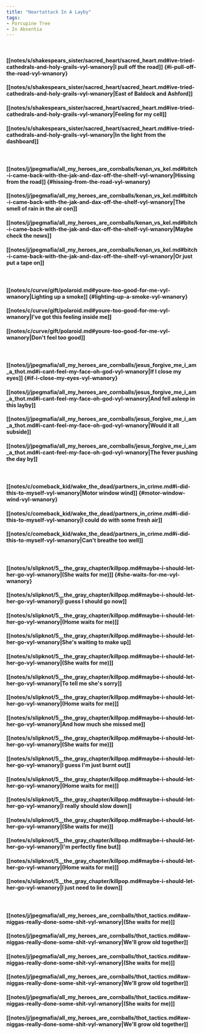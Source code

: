 ```yaml
---
title: "Heartattack In A Layby"
tags:
- Porcupine Tree
- In Absentia
---
```

&nbsp;
#### [[notes/s/shakespears_sister/sacred_heart/sacred_heart.md#ive-tried-cathedrals-and-holy-grails-vyl-wnanory|I pull off the road]] {#i-pull-off-the-road-vyl-wnanory}
#### [[notes/s/shakespears_sister/sacred_heart/sacred_heart.md#ive-tried-cathedrals-and-holy-grails-vyl-wnanory|East of Baldock and Ashford]]
#### [[notes/s/shakespears_sister/sacred_heart/sacred_heart.md#ive-tried-cathedrals-and-holy-grails-vyl-wnanory|Feeling for my cell]]
#### [[notes/s/shakespears_sister/sacred_heart/sacred_heart.md#ive-tried-cathedrals-and-holy-grails-vyl-wnanory|In the light from the dashboard]]
&nbsp;
#### [[notes/j/jpegmafia/all_my_heroes_are_cornballs/kenan_vs_kel.md#bitch-i-came-back-with-the-jak-and-dax-off-the-shelf-vyl-wnanory|Hissing from the road]] {#hissing-from-the-road-vyl-wnanory}
#### [[notes/j/jpegmafia/all_my_heroes_are_cornballs/kenan_vs_kel.md#bitch-i-came-back-with-the-jak-and-dax-off-the-shelf-vyl-wnanory|The smell of rain in the air con]]
#### [[notes/j/jpegmafia/all_my_heroes_are_cornballs/kenan_vs_kel.md#bitch-i-came-back-with-the-jak-and-dax-off-the-shelf-vyl-wnanory|Maybe check the news]]
#### [[notes/j/jpegmafia/all_my_heroes_are_cornballs/kenan_vs_kel.md#bitch-i-came-back-with-the-jak-and-dax-off-the-shelf-vyl-wnanory|Or just put a tape on]]
&nbsp;
#### [[notes/c/curve/gift/polaroid.md#youre-too-good-for-me-vyl-wnanory|Lighting up a smoke]] {#lighting-up-a-smoke-vyl-wnanory}
#### [[notes/c/curve/gift/polaroid.md#youre-too-good-for-me-vyl-wnanory|I've got this feeling inside me]]
#### [[notes/c/curve/gift/polaroid.md#youre-too-good-for-me-vyl-wnanory|Don't feel too good]]
&nbsp;
#### [[notes/j/jpegmafia/all_my_heroes_are_cornballs/jesus_forgive_me_i_am_a_thot.md#i-cant-feel-my-face-oh-god-vyl-wnanory|If I close my eyes]] {#if-i-close-my-eyes-vyl-wnanory}
#### [[notes/j/jpegmafia/all_my_heroes_are_cornballs/jesus_forgive_me_i_am_a_thot.md#i-cant-feel-my-face-oh-god-vyl-wnanory|And fell asleep in this layby]]
#### [[notes/j/jpegmafia/all_my_heroes_are_cornballs/jesus_forgive_me_i_am_a_thot.md#i-cant-feel-my-face-oh-god-vyl-wnanory|Would it all subside]]
#### [[notes/j/jpegmafia/all_my_heroes_are_cornballs/jesus_forgive_me_i_am_a_thot.md#i-cant-feel-my-face-oh-god-vyl-wnanory|The fever pushing the day by]]
&nbsp;
#### [[notes/c/comeback_kid/wake_the_dead/partners_in_crime.md#i-did-this-to-myself-vyl-wnanory|Motor window wind]] {#motor-window-wind-vyl-wnanory}
#### [[notes/c/comeback_kid/wake_the_dead/partners_in_crime.md#i-did-this-to-myself-vyl-wnanory|I could do with some fresh air]]
#### [[notes/c/comeback_kid/wake_the_dead/partners_in_crime.md#i-did-this-to-myself-vyl-wnanory|Can't breathe too well]]
&nbsp;
#### [[notes/s/slipknot/5__the_gray_chapter/killpop.md#maybe-i-should-let-her-go-vyl-wnanory|(She waits for me)]] {#she-waits-for-me-vyl-wnanory}
#### [[notes/s/slipknot/5__the_gray_chapter/killpop.md#maybe-i-should-let-her-go-vyl-wnanory|I guess I should go now]]
#### [[notes/s/slipknot/5__the_gray_chapter/killpop.md#maybe-i-should-let-her-go-vyl-wnanory|(Home waits for me)]]
#### [[notes/s/slipknot/5__the_gray_chapter/killpop.md#maybe-i-should-let-her-go-vyl-wnanory|She's waiting to make up]]
#### [[notes/s/slipknot/5__the_gray_chapter/killpop.md#maybe-i-should-let-her-go-vyl-wnanory|(She waits for me)]]
#### [[notes/s/slipknot/5__the_gray_chapter/killpop.md#maybe-i-should-let-her-go-vyl-wnanory|To tell me she's sorry]]
#### [[notes/s/slipknot/5__the_gray_chapter/killpop.md#maybe-i-should-let-her-go-vyl-wnanory|(Home waits for me)]]
#### [[notes/s/slipknot/5__the_gray_chapter/killpop.md#maybe-i-should-let-her-go-vyl-wnanory|And how much she missed me]]
#### [[notes/s/slipknot/5__the_gray_chapter/killpop.md#maybe-i-should-let-her-go-vyl-wnanory|(She waits for me)]]
#### [[notes/s/slipknot/5__the_gray_chapter/killpop.md#maybe-i-should-let-her-go-vyl-wnanory|I guess I'm just burnt out]]
#### [[notes/s/slipknot/5__the_gray_chapter/killpop.md#maybe-i-should-let-her-go-vyl-wnanory|(Home waits for me)]]
#### [[notes/s/slipknot/5__the_gray_chapter/killpop.md#maybe-i-should-let-her-go-vyl-wnanory|I really should slow down]]
#### [[notes/s/slipknot/5__the_gray_chapter/killpop.md#maybe-i-should-let-her-go-vyl-wnanory|(She waits for me)]]
#### [[notes/s/slipknot/5__the_gray_chapter/killpop.md#maybe-i-should-let-her-go-vyl-wnanory|I'm perfectly fine but]]
#### [[notes/s/slipknot/5__the_gray_chapter/killpop.md#maybe-i-should-let-her-go-vyl-wnanory|(Home waits for me)]]
#### [[notes/s/slipknot/5__the_gray_chapter/killpop.md#maybe-i-should-let-her-go-vyl-wnanory|I just need to lie down]]
&nbsp;
#### [[notes/j/jpegmafia/all_my_heroes_are_cornballs/thot_tactics.md#aw-niggas-really-done-some-shit-vyl-wnanory|(She waits for me)]]
#### [[notes/j/jpegmafia/all_my_heroes_are_cornballs/thot_tactics.md#aw-niggas-really-done-some-shit-vyl-wnanory|We'll grow old together]]
#### [[notes/j/jpegmafia/all_my_heroes_are_cornballs/thot_tactics.md#aw-niggas-really-done-some-shit-vyl-wnanory|(She waits for me)]]
#### [[notes/j/jpegmafia/all_my_heroes_are_cornballs/thot_tactics.md#aw-niggas-really-done-some-shit-vyl-wnanory|We'll grow old together]]
#### [[notes/j/jpegmafia/all_my_heroes_are_cornballs/thot_tactics.md#aw-niggas-really-done-some-shit-vyl-wnanory|(She waits for me)]]
#### [[notes/j/jpegmafia/all_my_heroes_are_cornballs/thot_tactics.md#aw-niggas-really-done-some-shit-vyl-wnanory|We'll grow old together]]
